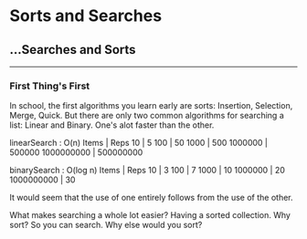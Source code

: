 # Sorts and Searches

## ...Searches and Sorts

---

### First Thing's First

In school, the first algorithms you learn early are sorts: Insertion, Selection, Merge, Quick. But there are only two common algorithms for searching a list: Linear and Binary. One's alot faster than the other.
 
linearSearch : O(n)
Items      | Reps
10         | 5
100        | 50
1000       | 500
1000000    | 500000
1000000000 | 500000000
 
binarySearch : O(log n)
Items      | Reps
10         | 3
100        | 7
1000       | 10
1000000    | 20
1000000000 | 30
 
It would seem that the use of one entirely follows from the use of the other.
 
What makes searching a whole lot easier? Having a sorted collection.
Why sort? So you can search.
Why else would you sort?